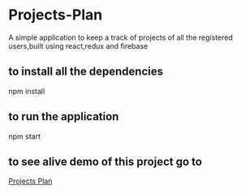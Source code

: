 # Projects-Plan
A simple application to keep a track of projects of all the registered users,built using react,redux and firebase

## to install all the dependencies 
npm install

## to run the application 
npm start

## to see alive demo of this project go to 
[Projects Plan](https://marioplan-ae6b6.firebaseapp.com/)
